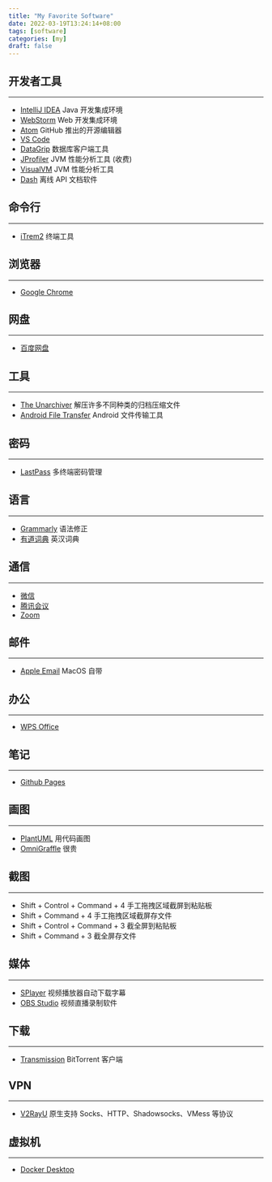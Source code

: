 ```yaml
---
title: "My Favorite Software"
date: 2022-03-19T13:24:14+08:00
tags: [software]
categories: [my]
draft: false
---
```


## 开发者工具
---
* [IntelliJ IDEA](https://www.jetbrains.com/idea/) Java 开发集成环境
* [WebStorm](http://www.jetbrains.com/webstorm/) Web 开发集成环境
* [Atom](https://atom.io/) GitHub 推出的开源编辑器
* [VS Code](https://code.visualstudio.com/)
* [DataGrip](https://www.jetbrains.com.cn/datagrip/) 数据库客户端工具
* [JProfiler](https://www.ej-technologies.com/products/jprofiler/overview.html) JVM 性能分析工具 (收费)
* [VisualVM](https://visualvm.github.io/) JVM 性能分析工具
* [Dash](https://kapeli.com/dash) 离线 API 文档软件

## 命令行
---
* [iTrem2](https://iterm2.com) 终端工具

## 浏览器
---
* [Google Chrome](https://www.google.com/chrome/)

## 网盘
---
* [百度网盘](http://pan.baidu.com/download?from=header#pan)

## 工具
---
* [The Unarchiver](https://theunarchiver.com/) 解压许多不同种类的归档压缩文件
* [Android File Transfer](https://www.android.com/filetransfer/) Android 文件传输工具

## 密码
---
* [LastPass](https://www.lastpass.com/) 多终端密码管理

## 语言
---
* [Grammarly](https://app.grammarly.com/) 语法修正
* [有道词典](http://cidian.youdao.com/multi.html) 英汉词典

## 通信
---
* [微信](http://weixin.qq.com/cgi-bin/readtemplate?t=mac&platform=wx&lang=zh_CN)
* [腾讯会议](https://meeting.tencent.com/)
* [Zoom](https://zoom.us/)

## 邮件
---
* [Apple Email](https://support.apple.com/mail) MacOS 自带

## 办公
---
* [WPS Office](https://www.wps.com/)

## 笔记
---
* [Github Pages](https://pages.github.com/)

## 画图
---
* [PlantUML](https://plantuml.com/zh/) 用代码画图
* [OmniGraffle](https://www.omnigroup.com/omnigraffle) 很贵

## 截图
---
* Shift + Control + Command + 4 手工拖拽区域截屏到粘贴板
* Shift + Command + 4 手工拖拽区域截屏存文件
* Shift + Control + Command + 3 截全屏到粘贴板
* Shift + Command + 3 截全屏存文件

## 媒体
---
* [SPlayer](https://www.splayer.org/) 视频播放器自动下载字幕
* [OBS Studio](https://obsproject.com/) 视频直播录制软件

## 下载
---
* [Transmission](https://transmissionbt.com/) BitTorrent 客户端

## VPN
---
* [V2RayU](https://github.com/yanue/V2rayU) 原生支持 Socks、HTTP、Shadowsocks、VMess 等协议

## 虚拟机
---
* [Docker Desktop](https://www.docker.com/products/docker-desktop/)

